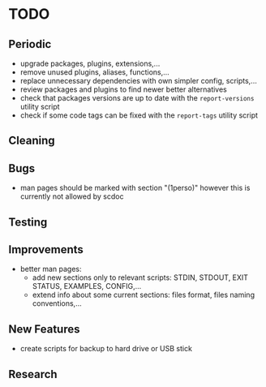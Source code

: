 # TODO

## Periodic
  - upgrade packages, plugins, extensions,...
  - remove unused plugins, aliases, functions,...
  - replace unnecessary dependencies with own simpler config, scripts,...
  - review packages and plugins to find newer better alternatives
  - check that packages versions are up to date with the `report-versions` utility script
  - check if some code tags can be fixed with the `report-tags` utility script

## Cleaning

## Bugs
  - man pages should be marked with section "(1perso)"
    however this is currently not allowed by scdoc

## Testing

## Improvements
  - better man pages:
    * add new sections only to relevant scripts:
      STDIN, STDOUT, EXIT STATUS, EXAMPLES, CONFIG,...
    * extend info about some current sections:
      files format, files naming conventions,...

## New Features
  - create scripts for backup to hard drive or USB stick

## Research
